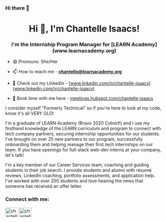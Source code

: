### Hi there 👋

<!--
**chantelle-isaacs/chantelle-isaacs** is a ✨ _special_ ✨ repository because its `README.md` (this file) appears on your GitHub profile.

Here are some ideas to get you started:

- 🔭 I’m currently working on ...
- 🌱 I’m currently learning ...
- 👯 I’m looking to collaborate on ...
- 🤔 I’m looking for help with ...
- 💬 Ask me about ...
- 📫 How to reach me: ...
- 😄 Pronouns: ...
- ⚡ Fun fact: ...
-->

<h1 align="center">Hi 👋, I'm Chantelle Isaacs!</h1>
<h3 align="center">I'm the Internship Program Manager for [LEARN Academy](www.learnacademy.org)</h3>

- 😄 Pronouns: She/Her

- 📫 How to reach me - **chantelle@learnacademy.org**

- 📄 Check out my LinkedIn -  [www.linkedin.com/in/chantelle-isaacs](www.linkedin.com/in/chantelle-isaacs)
  
- 📅 Book time with me here - [meetings.hubspot.com/chantelle-isaacs](meetings.hubspot.com/chantelle-isaacs)

I consider myself "Formerly Technical" so if you're here to look at my code, know it's all VERY OLD!

I'm a graduate of LEARN Academy (Bravo 2020 Cohort!) and I use my firsthand knowledge of the LEARN curriculum and program to connect with tech company partners, securing internship opportunities for our students. I've brought on over 25 new partners to our program, successfully onboarding them and helping manage their first tech internships on our team. If you have openings for full-stack web-dev interns at your company, let's talk!

I'm a key member of our Career Services team, coaching and guiding students in their job search. I provide students and alumni with résumé reviews, LinkedIn coaching, portfolio assessments, and application help. I've worked with over 200 students and love hearing the news that someone has received an offer letter.

<h3 align="left">Connect with me:</h3>
<p align="left">
<a href="https://twitter.com/chantellebliss" target="blank"><img align="center" src="https://raw.githubusercontent.com/rahuldkjain/github-profile-readme-generator/master/src/images/icons/Social/twitter.svg" alt="chantellebliss" height="30" width="40" /></a>
<a href="https://linkedin.com/in/chantelle-isaacs" target="blank"><img align="center" src="https://raw.githubusercontent.com/rahuldkjain/github-profile-readme-generator/master/src/images/icons/Social/linked-in-alt.svg" alt="chantelle-isaacs" height="30" width="40" /></a>
</p>

